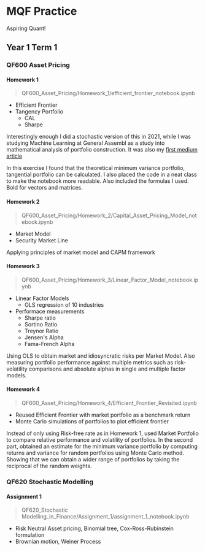 # MQF Practice

Aspiring Quant!

## Year 1 Term 1
### QF600 Asset Pricing
#### Homework 1
> QF600_Asset_Pricing/Homework_1/efficient_frontier_notebook.ipynb
- Efficient Frontier
- Tangency Portfolio
    - CAL
    - Sharpe

Interestingly enough I did a stochastic version of this in 2021, while I was studying Machine Learning at General Assembl as a study into mathematical analysis of portfolio construction. It was also my [first medium article](https://medium.com/@changjulian17/modern-portfolio-theory-with-python-f33c9f517cd4)

In this exercise I found that the theoretical minimum variance portfolio, tangential portfolio can be calculated. I also placed the code in a neat class to make the notebook more readable. Also included the formulas I used. Bold for vectors and matrices.


#### Homework 2
> QF600_Asset_Pricing/Homework_2/Capital_Asset_Pricing_Model_notebook.ipynb
- Market Model
- Security Market Line


Applying principles of market model and CAPM framework

#### Homework 3
> QF600_Asset_Pricing/Homework_3/Linear_Factor_Model_notebook.ipynb
- Linear Factor Models
    - OLS regression of 10 industries
- Performace measurements
    - Sharpe ratio
    - Sortino Ratio
    - Treynor Ratio
    - Jensen's Alpha
    - Fama-French Alpha


Using OLS to obtain market and idiosyncratic risks per Market Model. Also measuring portfolio performance against multiple metrics such as risk-volatility comparisons and absolute alphas in single and multiple factor models.


#### Homework 4
> QF600_Asset_Pricing/Homework_4/Efficient_Frontier_Revisited.ipynb
- Reused Efficient Frontier with market portfolio as a benchmark return
- Monte Carlo simulations of portfolios to plot efficient frontier


Instead of only using Risk-free rate as in Homework 1, used Market Portfolio to compare relative performance and volatility of portfolios. In the second part, obtained an estimate for the minimum variance portfolio by computing returns and variance for random portfolios using Monte Carlo method. Showing that we can obtain a wider range of portfolios by taking the reciprocal of the random weights.


### QF620 Stochastic Modelling
#### Assignment 1
> QF620_Stochastic Modelling_in_Finance/Assignment_1/assignment_1_notebook.ipynb
- Risk Neutral Asset pricing, Binomial tree, Cox-Ross-Rubinstein formulation
- Brownian motion, Weiner Process
 